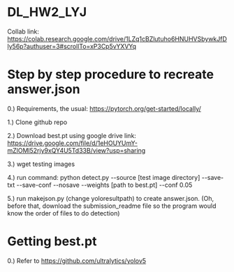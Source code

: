 # DL_HW2_LYJ

Collab link: https://colab.research.google.com/drive/1LZq1cBZlutuho6HNUHVSbywkJfDly56p?authuser=3#scrollTo=xP3Cp5vYXVYq


# Step by step procedure to recreate answer.json

0.) Requirements, the usual: https://pytorch.org/get-started/locally/

1.) Clone github repo

2.) Download best.pt using google drive link: https://drive.google.com/file/d/1eHOUYUmY-mZlOMl52rjy9xQY4U5Td33B/view?usp=sharing

3.) wget testing images

4.) run command:   python detect.py --source [test image directory] --save-txt  --save-conf --nosave --weights [path to best.pt] --conf 0.05

5.) run makejson.py (change yoloresultpath) to create answer.json. (Oh, before that, download the submission_readme file so the program would know the order of files to do detection)


# Getting best.pt

0.) Refer to https://github.com/ultralytics/yolov5

